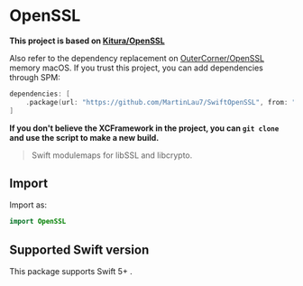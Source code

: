 # OpenSSL

**This project is based on [Kitura/OpenSSL](https://github.com/Kitura/OpenSSL)**

Also refer to the dependency replacement on [OuterCorner/OpenSSL](https://github.com/OuterCorner/OpenSSL) memory macOS.
If you trust this project, you can add dependencies through SPM:

```swift
dependencies: [
    .package(url: "https://github.com/MartinLau7/SwiftOpenSSL", from: "1.1.1.201016")
]
```

**If you don't believe the XCFramework in the project, you can `git clone` and use the script to make a new build.**

> Swift modulemaps for libSSL and libcrypto.

## Import

Import as:
``` swift
import OpenSSL
```

## 


## Supported Swift version

This package supports Swift 5+ .
